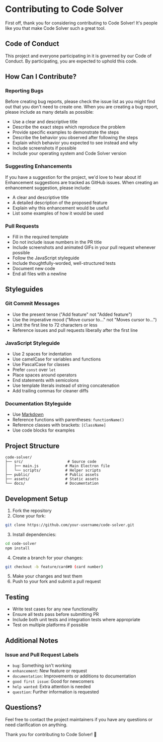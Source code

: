# Contributing to Code Solver

First off, thank you for considering contributing to Code Solver! It's people like you that make Code Solver such a great tool.

## Code of Conduct

This project and everyone participating in it is governed by our Code of Conduct. By participating, you are expected to uphold this code.

## How Can I Contribute?

### Reporting Bugs

Before creating bug reports, please check the issue list as you might find out that you don't need to create one. When you are creating a bug report, please include as many details as possible:

* Use a clear and descriptive title
* Describe the exact steps which reproduce the problem
* Provide specific examples to demonstrate the steps
* Describe the behavior you observed after following the steps
* Explain which behavior you expected to see instead and why
* Include screenshots if possible
* Include your operating system and Code Solver version

### Suggesting Enhancements

If you have a suggestion for the project, we'd love to hear about it! Enhancement suggestions are tracked as GitHub issues. When creating an enhancement suggestion, please include:

* A clear and descriptive title
* A detailed description of the proposed feature
* Explain why this enhancement would be useful
* List some examples of how it would be used

### Pull Requests

* Fill in the required template
* Do not include issue numbers in the PR title
* Include screenshots and animated GIFs in your pull request whenever possible
* Follow the JavaScript styleguide
* Include thoughtfully-worded, well-structured tests
* Document new code
* End all files with a newline

## Styleguides

### Git Commit Messages

* Use the present tense ("Add feature" not "Added feature")
* Use the imperative mood ("Move cursor to..." not "Moves cursor to...")
* Limit the first line to 72 characters or less
* Reference issues and pull requests liberally after the first line

### JavaScript Styleguide

* Use 2 spaces for indentation
* Use camelCase for variables and functions
* Use PascalCase for classes
* Prefer `const` over `let`
* Place spaces around operators
* End statements with semicolons
* Use template literals instead of string concatenation
* Add trailing commas for cleaner diffs

### Documentation Styleguide

* Use [Markdown](https://guides.github.com/features/mastering-markdown/)
* Reference functions with parentheses: `functionName()`
* Reference classes with brackets: `[ClassName]`
* Use code blocks for examples

## Project Structure

```
code-solver/
├── src/                    # Source code
│   ├── main.js            # Main Electron file
│   └── scripts/           # Helper scripts
├── public/                # Public assets
├── assets/                # Static assets
└── docs/                  # Documentation
```

## Development Setup

1. Fork the repository
2. Clone your fork:
```bash
git clone https://github.com/your-username/code-solver.git
```

3. Install dependencies:
```bash
cd code-solver
npm install
```

4. Create a branch for your changes:
```bash
git checkout -b feature/card#0 (card number)
```

5. Make your changes and test them
6. Push to your fork and submit a pull request

## Testing

* Write test cases for any new functionality
* Ensure all tests pass before submitting PR
* Include both unit tests and integration tests where appropriate
* Test on multiple platforms if possible

## Additional Notes

### Issue and Pull Request Labels

* `bug`: Something isn't working
* `enhancement`: New feature or request
* `documentation`: Improvements or additions to documentation
* `good first issue`: Good for newcomers
* `help wanted`: Extra attention is needed
* `question`: Further information is requested

## Questions?

Feel free to contact the project maintainers if you have any questions or need clarification on anything.

Thank you for contributing to Code Solver! 🚀

